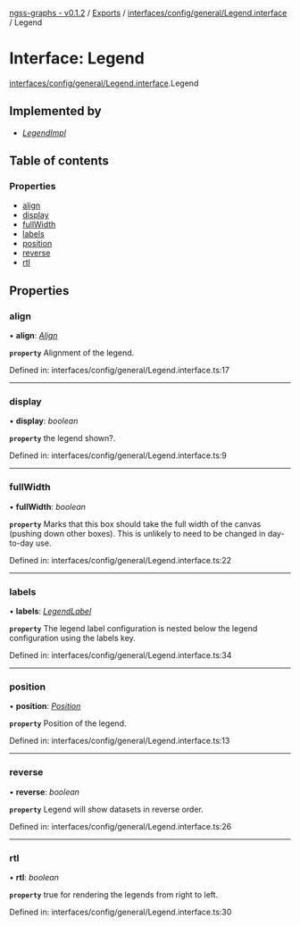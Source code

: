 [ngss-graphs - v0.1.2](../README.md) / [Exports](../modules.md) / [interfaces/config/general/Legend.interface](../modules/interfaces_config_general_legend_interface.md) / Legend

# Interface: Legend

[interfaces/config/general/Legend.interface](../modules/interfaces_config_general_legend_interface.md).Legend

## Implemented by

- [*LegendImpl*](../classes/models_inputs_config_general_legendimpl_model.legendimpl.md)

## Table of contents

### Properties

- [align](interfaces_config_general_legend_interface.legend.md#align)
- [display](interfaces_config_general_legend_interface.legend.md#display)
- [fullWidth](interfaces_config_general_legend_interface.legend.md#fullwidth)
- [labels](interfaces_config_general_legend_interface.legend.md#labels)
- [position](interfaces_config_general_legend_interface.legend.md#position)
- [reverse](interfaces_config_general_legend_interface.legend.md#reverse)
- [rtl](interfaces_config_general_legend_interface.legend.md#rtl)

## Properties

### align

• **align**: [*Align*](../enums/models_inputs_enum_align_enum.align.md)

**`property`** Alignment of the legend.

Defined in: interfaces/config/general/Legend.interface.ts:17

___

### display

• **display**: *boolean*

**`property`** the legend shown?.

Defined in: interfaces/config/general/Legend.interface.ts:9

___

### fullWidth

• **fullWidth**: *boolean*

**`property`** Marks that this box should take the full width of the canvas (pushing down other boxes).
This is unlikely to need to be changed in day-to-day use.

Defined in: interfaces/config/general/Legend.interface.ts:22

___

### labels

• **labels**: [*LegendLabel*](interfaces_config_general_shared_legendlabel_interface.legendlabel.md)

**`property`** The legend label configuration is nested below the legend configuration using the labels key.

Defined in: interfaces/config/general/Legend.interface.ts:34

___

### position

• **position**: [*Position*](../enums/models_inputs_enum_position_enum.position.md)

**`property`** Position of the legend.

Defined in: interfaces/config/general/Legend.interface.ts:13

___

### reverse

• **reverse**: *boolean*

**`property`** Legend will show datasets in reverse order.

Defined in: interfaces/config/general/Legend.interface.ts:26

___

### rtl

• **rtl**: *boolean*

**`property`** true for rendering the legends from right to left.

Defined in: interfaces/config/general/Legend.interface.ts:30
